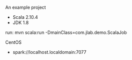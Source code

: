 An example project
- Scala 2.10.4
- JDK 1.8

run:
    mvn scala:run -DmainClass=com.jlab.demo.ScalaJob

CentOS
- spark://localhost.localdomain:7077

